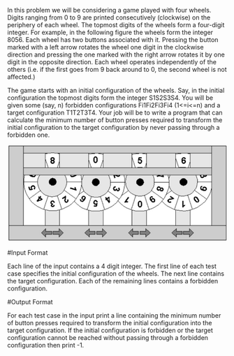 In this problem we will be considering a game played with four wheels. Digits ranging from 0 to 9 are printed consecutively (clockwise) on the periphery of each wheel. The topmost digits of the wheels form a four-digit integer. For example, in the following figure the wheels form the integer 8056. Each wheel has two buttons associated with it. Pressing the button marked with a left arrow rotates the wheel one digit in the clockwise direction and pressing the one marked with the right arrow rotates it by one digit in the opposite direction. Each wheel operates independently of the others (i.e. if the first goes from 9 back around to 0, the second wheel is not affected.)

The game starts with an initial configuration of the wheels. Say, in the initial configuration the topmost digits form the integer S1S2S3S4. You will be given some (say, n) forbidden configurations Fi1Fi2Fi3Fi4 (1<=i<=n) and a target configuration T1T2T3T4. Your job will be to write a program that can calculate the minimum number of button presses required to transform the initial configuration to the target configuration by never passing through a forbidden one.

![Wheels](wheels.jpg)

#Input Format

Each line of the input contains a 4 digit integer. The first line of each test case specifies the initial configuration of the wheels. The next line contains the target configuration. Each of the remaining lines contains a forbidden configuration.

#Output Format

For each test case in the input print a line containing the minimum number of button presses required to transform the initial configuration into the target configuration. If the initial configuration is forbidden or the target configuration cannot be reached without passing through a forbidden configuration then print -1.
